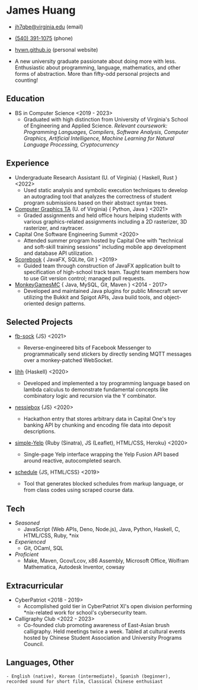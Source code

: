 # James Huang
* [jh7qbe@virginia.edu](mailto:jh7qbe@virginia.edu) (email)
* [(540) 391-1075](tel:5403911075) (phone)
* [hywn.github.io](https://hywn.github.io/) (personal website)

* A new university graduate passionate about doing more with less. Enthusiastic about programming, language, mathematics, and other forms of abstraction. More than fifty-odd personal projects and counting!

## Education
* BS in Computer Science <2019 - 2023>
	- Graduated with high distinction from University of Virginia's School of Engineering and Applied Science. _Relevant coursework: Programming Languages, Compilers, Software Analysis, Computer Graphics, Artificial Intelligence, Machine Learning for Natural Language Processing, Cryptocurrency_

## Experience
* Undergraduate Research Assistant (U. of Virginia) { Haskell, Rust } <2022>
	- Used static analysis and symbolic execution techniques to develop an autograding tool that analyzes the correctness of student program submissions based on their abstract syntax trees.
* [Computer Graphics TA](https://web.archive.org/web/20220110035819/https://www.cs.virginia.edu/luther/4810/F2021/) (U. of Virginia) { Python, Java } <2021>
	- Graded assignments and held office hours helping students with various graphics-related assignments including a 2D rasterizer, 3D rasterizer, and raytracer.
* Capital One Software Engineering Summit <2020>
	- Attended summer program hosted by Capital One with "technical and soft-skill training sessions" including mobile app development and database API utilization.
* [Scorebook](https://github.com/hywn/Scorebook) { JavaFX, SQLite, Git } <2019>
	- Guided team through construction of JavaFX application built to specification of high-school track team. Taught team members how to use Git version control; managed pull requests.
* [MonkeyGamesMC](https://github.com/mogmc) { Java, MySQL, Git, Maven } <2014 - 2017>
	- Developed and maintained Java plugins for public Minecraft server utilizing the Bukkit and Spigot APIs, Java build tools, and object-oriented design patterns.

## Selected Projects
* [fb-sock](https://odcy.github.io/fb-sock-writeup/) {JS} <2021>
	- Reverse-engineered bits of Facebook Messenger to programmatically send stickers by directly sending MQTT messages over a monkey-patched WebSocket.

* [lihh](https://github.com/hywn/lihh) {Haskell} <2020>
	- Developed and implemented a toy programming language based on lambda calculus to demonstrate fundamental concepts like combinatory logic and recursion via the Y combinator.

* [nessiebox](https://github.com/hywn/h-seee) {JS} <2020>
	- Hackathon entry that stores arbitrary data in Capital One's toy banking API by chunking and encoding file data into deposit descriptions.

* [simple-Yelp](https://github.com/hywn/simple-Yelp) {Ruby (Sinatra), JS (Leaflet), HTML/CSS, Heroku} <2020>
	- Single-page Yelp interface wrapping the Yelp Fusion API based around reactive, autocompleted search.

* [schedule](http://hywn.github.io/sche/schedule?src=https://gist.githubusercontent.com/hywn/7e52ab8abe2ae75b04116ba36a20cfc2/raw/) {JS, HTML/CSS} <2019>
	- Tool that generates blocked schedules from markup language, or from class codes using scraped course data.

## Tech
* _Seasoned_
	- JavaScript (Web APIs, Deno, Node.js), Java, Python, Haskell, C, HTML/CSS, Ruby, *nix
* _Experienced_
	- Git, OCaml, SQL
* _Proficient_
	- Make, Maven, Gcov/Lcov, x86 Assembly, Microsoft Office, Wolfram Mathematica, Autodesk Inventor, cowsay

## Extracurricular
* CyberPatriot <2018 - 2019>
	- Accomplished gold tier in CyberPatriot XI's open division performing *nix-related work for school's cybersecurity team.
* Calligraphy Club <2022 - 2023>
	- Co-founded club promoting awareness of East-Asian brush calligraphy. Held meetings twice a week. Tabled at cultural events hosted by Chinese Student Association and University Programs Council.

## Languages, Other
	- English (native), Korean (intermediate), Spanish (beginner), recorded sound for short film, Classical Chinese enthusiast

